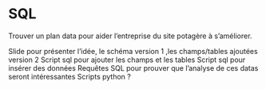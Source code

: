 # SQL
Trouver un plan data pour aider l’entreprise du site potagère à s’améliorer.

Slide pour présenter l’idée, le schéma version 1 ,les champs/tables ajoutées version 2
Script sql pour ajouter les champs et les tables
Script sql pour insérer des données
Requêtes SQL pour prouver que l’analyse de ces datas seront intéressantes
Scripts python ?
